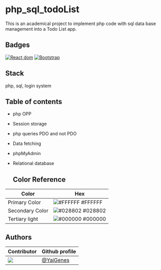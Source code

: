 # php_sql_todoList
This is an academical project to implement php code with sql data base management into a Todo List app.


## Badges

[![React dom](https://img.shields.io/badge/React-17.0.2-blue)](https://img.shields.io/badge/React-17.0.2-blue)
[![Bootstrap](https://img.shields.io/badge/Bootstrap-5.1-blue)](https://getbootstrap.com/docs/5.1)
  
## Stack

php, sql, login system


  
## Table of contents

- php OPP
- Session storage
- php queries PDO and not PDO
- Data fetching
- phpMyAdmin
- Relational database



  ## Color Reference

| Color             | Hex                                                                |
| ----------------- | ------------------------------------------------------------------ |
| Primary Color | ![#FFFFFF](https://via.placeholder.com/10/FFFFFF?text=+) #FFFFFF |
| Secondary Color | ![#028802](https://via.placeholder.com/10/028802?text=+) #028802 |
| Tertiary light | ![#000000](https://via.placeholder.com/10/000000?text=+) #000000 |




## Authors

| Contributor             | Github profile                                                       
| ------------------------| -----------------------------------------------------------------------|
| [![](https://avatars2.githubusercontent.com/u/80582545?s=90&v=4)](https://github.com/YaiGenes)|[@YaiGenes](https://github.com/YaiGenes) |

